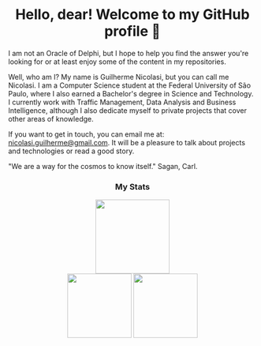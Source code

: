 <!--**Guilherme-Nicolasi/Guilherme-Nicolasi** is a ✨ _special_ ✨ repository because its `README.md` (this file) appears on your GitHub profile.-->

<h1 align="center">Hello, dear! Welcome to my GitHub profile 🖖</h1>

I am not an Oracle of Delphi, but I hope to help you find the answer you're looking for or at least enjoy some of the content in my repositories.

Well, who am I? My name is Guilherme Nicolasi, but you can call me Nicolasi. I am a Computer Science student at the Federal University of São Paulo, where I also earned a Bachelor's degree in Science and Technology. I currently work with Traffic Management, Data Analysis and Business Intelligence, although I also dedicate myself to private projects that cover other areas of knowledge.

If you want to get in touch, you can email me at: nicolasi.guilherme@gmail.com. It will be a pleasure to talk about projects and technologies or read a good story.

"We are a way for the cosmos to know itself." Sagan, Carl.<br/>

<h3 align="center">My Stats</h3>
<div align="center">
  <picture>
    <source 
      srcset="https://github-readme-streak-stats.herokuapp.com?user=Guilherme-Nicolasi&theme=synthwave"
      media="(prefers-color-scheme: dark)"
    />
    <source
      srcset="https://github-readme-streak-stats.herokuapp.com?user=Guilherme-Nicolasi&theme=default"
      media="(prefers-color-scheme: light), (prefers-color-scheme: no-preference)"
    />
    <img height="150em" align="center" src="https://github-readme-streak-stats.herokuapp.com?user=Guilherme-Nicolasi&mode=weekly" />
  </picture><br/>
</div>
<div align="center">
  <picture>
    <source 
      srcset="https://github-readme-stats.vercel.app/api?username=Guilherme-Nicolasi&theme=synthwave"
      media="(prefers-color-scheme: dark)"
    />
    <source 
      srcset="https://github-readme-stats.vercel.app/api?username=Guilherme-Nicolasi&theme=default"
      media="(prefers-color-scheme: light), (prefers-color-scheme: no-preference)"
    />
    <img height="130em" align="center" src="https://github-readme-stats.vercel.app/api?username=Guilherme-Nicolasi&count_private=true&show_icons=true" />
  </picture>
  <picture>
    <source 
      srcset="https://github-readme-stats.vercel.app/api/top-langs/?username=Guilherme-Nicolasi&layout=compact&theme=synthwave"
      media="(prefers-color-scheme: dark)"
    />
    <source 
      srcset="https://github-readme-stats.vercel.app/api/top-langs/?username=Guilherme-Nicolasi&layout=compact&theme=default"
      media="(prefers-color-scheme: light), (prefers-color-scheme: no-preference)"
    />
    <img height="130em" align="center" src="https://github-readme-stats.vercel.app/api/top-langs/?username=Guilherme-Nicolasi&layout=compact" />
  </picture>
</div>
